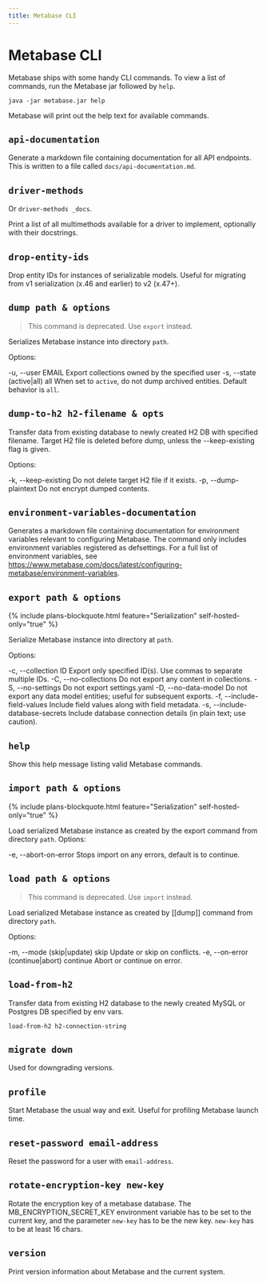 ```yaml
---
title: Metabase CLI
---
```


# Metabase CLI

Metabase ships with some handy CLI commands. To view a list of commands, run the Metabase jar followed by `help`.

```
java -jar metabase.jar help
```

Metabase will print out the help text for available commands.

## `api-documentation`

Generate a markdown file containing documentation for all API endpoints. This is written to a file called `docs/api-documentation.md`.

## `driver-methods`

Or `driver-methods _docs`.

Print a list of all multimethods available for a driver to implement, optionally with their docstrings.

## `drop-entity-ids`

Drop entity IDs for instances of serializable models. Useful for migrating from v1 serialization (x.46 and earlier) to v2 (x.47+).

## `dump path & options`

> This command is deprecated. Use `export` instead.

Serializes Metabase instance into directory `path`.

Options:

-u, --user EMAIL Export collections owned by the specified user
-s, --state (active|all) all When set to `active`, do not dump archived entities. Default behavior is `all`.

## `dump-to-h2 h2-filename & opts`

Transfer data from existing database to newly created H2 DB with specified filename. Target H2 file is deleted before dump, unless the --keep-existing flag is given.

Options:

-k, --keep-existing Do not delete target H2 file if it exists.
-p, --dump-plaintext Do not encrypt dumped contents.

## `environment-variables-documentation`

Generates a markdown file containing documentation for environment variables relevant to configuring Metabase. The command only includes environment variables registered as defsettings. For a full list of environment variables, see https://www.metabase.com/docs/latest/configuring-metabase/environment-variables.

## `export path & options`

{% include plans-blockquote.html feature="Serialization" self-hosted-only="true" %}

Serialize Metabase instance into directory at `path`.

Options:

-c, --collection ID Export only specified ID(s). Use commas to separate multiple IDs.
-C, --no-collections Do not export any content in collections.
-S, --no-settings Do not export settings.yaml
-D, --no-data-model Do not export any data model entities; useful for subsequent exports.
-f, --include-field-values Include field values along with field metadata.
-s, --include-database-secrets Include database connection details (in plain text; use caution).

## `help`

Show this help message listing valid Metabase commands.

## `import path & options`

{% include plans-blockquote.html feature="Serialization" self-hosted-only="true" %}

Load serialized Metabase instance as created by the export command from directory `path`. Options:

-e, --abort-on-error Stops import on any errors, default is to continue.

## `load path & options`

> This command is deprecated. Use `import` instead.

Load serialized Metabase instance as created by [[dump]] command from directory `path`.

Options:

-m, --mode (skip|update) skip Update or skip on conflicts.
-e, --on-error (continue|abort) continue Abort or continue on error.

## `load-from-h2`

Transfer data from existing H2 database to the newly created MySQL or Postgres DB specified by env vars.

```
load-from-h2 h2-connection-string
```

## `migrate down`

Used for downgrading versions.

## `profile`

Start Metabase the usual way and exit. Useful for profiling Metabase launch time.

## `reset-password email-address`

Reset the password for a user with `email-address`.

## `rotate-encryption-key new-key`

Rotate the encryption key of a metabase database. The MB_ENCRYPTION_SECRET_KEY environment variable has to be set to the current key, and the parameter `new-key` has to be the new key. `new-key` has to be at least 16 chars.

## `version`

Print version information about Metabase and the current system.

